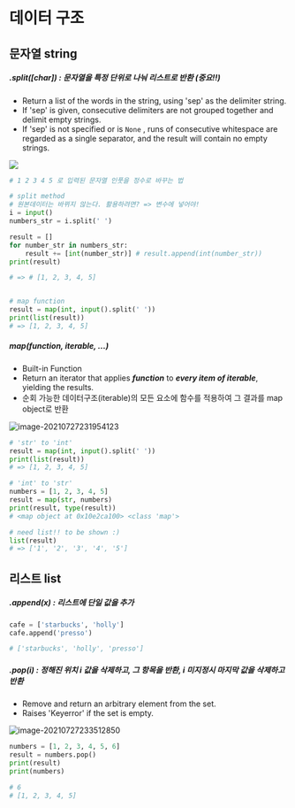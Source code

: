 # 데이터 구조

## 문자열 string

##### .split([char]) : 문자열을 특정 단위로 나눠 리스트로 반환 (중요!!)

- Return a list of the words in the string, using 'sep' as the delimiter string.
- If 'sep' is given, consecutive delimiters are not grouped together and delimit empty strings.
- If 'sep' is not specified or is `None` , runs of consecutive whitespace are regarded as a single separator, and the result will contain no empty strings.

![](C:\Users\euiji\AppData\Roaming\Typora\typora-user-images\image-20210727225853336.png)

```python
# 1 2 3 4 5 로 입력된 문자열 인풋을 정수로 바꾸는 법

# split method
# 원본데이터는 바뀌지 않는다. 활용하려면? => 변수에 넣어야!
i = input()
numbers_str = i.split(' ')

result = []
for number_str in numbers_str:
    result += [int(number_str)] # result.append(int(number_str))
print(result)

# => # [1, 2, 3, 4, 5]


# map function
result = map(int, input().split(' '))
print(list(result))
# => [1, 2, 3, 4, 5]
```



##### map(function, iterable, ...)

- Built-in Function
- Return an iterator that applies ***function*** to ***every item of iterable***, yielding the results. 
- 순회 가능한 데이터구조(iterable)의 모든 요소에 함수를 적용하여 그 결과를 map object로 반환

![image-20210727231954123](C:\Users\euiji\AppData\Roaming\Typora\typora-user-images\image-20210727231954123.png)

```python
# 'str' to 'int'
result = map(int, input().split(' '))
print(list(result))
# => [1, 2, 3, 4, 5]

# 'int' to 'str' 
numbers = [1, 2, 3, 4, 5]
result = map(str, numbers)
print(result, type(result))
# <map object at 0x10e2ca100> <class 'map'>

# need list!! to be shown :) 
list(result)
# => ['1', '2', '3', '4', '5']
```





## 리스트 list

##### .append(x) : 리스트에 단일 값을 추가

```python
cafe = ['starbucks', 'holly']
cafe.append('presso')

# ['starbucks', 'holly', 'presso']
```

##### .pop(i) : 정해진 위치 i 값을 삭제하고, 그 항목을 반환, i 미지정시 마지막 값을 삭제하고 반환

- Remove and return an arbitrary element from the set.
- Raises 'Keyerror' if the set is empty.

![image-20210727233512850](C:\Users\euiji\AppData\Roaming\Typora\typora-user-images\image-20210727233512850.png)

```python
numbers = [1, 2, 3, 4, 5, 6]
result = numbers.pop()
print(result)
print(numbers)

# 6
# [1, 2, 3, 4, 5]
```

